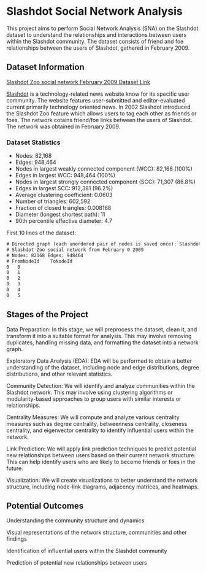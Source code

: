 # Slashdot Social Network Analysis
This project aims to perform Social Network Analysis (SNA) on the Slashdot dataset to understand the relationships and interactions between users within the Slashdot community. The dataset consists of friend and foe relationships between the users of Slashdot, gathered in February 2009.


## Dataset Information

[Slashdot Zoo social network February 2009 Dataset Link](https://snap.stanford.edu/data/soc-Slashdot0902.html)

[Slashdot](https://slashdot.org/) is a technology-related news website know for its specific user community. The website features user-submitted and editor-evaluated current primarily technology oriented news. In 2002 Slashdot introduced the Slashdot Zoo feature which allows users to tag each other as friends or foes. The network cotains friend/foe links between the users of Slashdot. The network was obtained in February 2009.

### Dataset Statistics

- Nodes: 82,168
- Edges: 948,464
- Nodes in largest weakly connected component (WCC): 82,168 (100%)
- Edges in largest WCC: 948,464 (100%)
- Nodes in largest strongly connected component (SCC): 71,307 (86.8%)
- Edges in largest SCC: 912,381 (96.2%)
- Average clustering coefficient: 0.0603
- Number of triangles: 602,592
- Fraction of closed triangles: 0.008168
- Diameter (longest shortest path): 11
- 90th percentile effective diameter: 4.7

First 10 lines of the dataset:
```txt
# Directed graph (each unordered pair of nodes is saved once): Slashdot0902.txt 
# Slashdot Zoo social network from February 0 2009
# Nodes: 82168 Edges: 948464
# FromNodeId	ToNodeId
0	0
0	1
0	2
0	3
0	4
0	5
```


## Stages of the Project

Data Preparation: In this stage, we will preprocess the dataset, clean it, and transform it into a suitable format for analysis. This may involve removing duplicates, handling missing data, and formatting the dataset into a network graph.

Exploratory Data Analysis (EDA): EDA will be performed to obtain a better understanding of the dataset, including node and edge distributions, degree distributions, and other relevant statistics.

Community Detection: We will identify and analyze communities within the Slashdot network. This may involve using clustering algorithms or modularity-based approaches to group users with similar interests or relationships.

Centrality Measures: We will compute and analyze various centrality measures such as degree centrality, betweenness centrality, closeness centrality, and eigenvector centrality to identify influential users within the network.

Link Prediction: We will apply link prediction techniques to predict potential new relationships between users based on their current network structure. This can help identify users who are likely to become friends or foes in the future.

Visualization: We will create visualizations to better understand the network structure, including node-link diagrams, adjacency matrices, and heatmaps.

## Potential Outcomes

Understanding the community structure and dynamics

Visual representations of the network structure, communities and other findings

Identification of influential users within the Slashdot community

Prediction of potential new relationships between users
